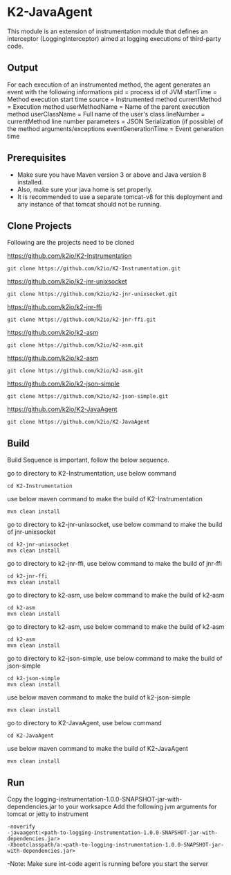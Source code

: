 # K2-JavaAgent

This module is an extension of instrumentation module that defines an interceptor (LoggingInterceptor) aimed at logging executions of third-party code.

## Output
For each execution of an instrumented method, the agent generates an event with the following informations
pid = process id of JVM
startTime = Method execution start time
source = Instrumented method
currentMethod = Execution method
userMethodName = Name of the parent execution method 
userClassName = Full name of the user's class 
lineNumber = currentMethod line number
parameters = JSON Serialization (if possible) of the method arguments/exceptions
eventGenerationTime = Event generation time


## Prerequisites
- Make sure you have Maven version 3 or above and Java version 8 installed.
- Also, make sure your java home is set properly.  
- It is recommended to use a separate tomcat-v8 for this deployment and any instance of that tomcat should not be running.

## Clone Projects 

Following are the projects need to be cloned

https://github.com/k2io/K2-Instrumentation
```
git clone https://github.com/k2io/K2-Instrumentation.git
```

https://github.com/k2io/k2-jnr-unixsocket
```
git clone https://github.com/k2io/k2-jnr-unixsocket.git
```

https://github.com/k2io/k2-jnr-ffi
```
git clone https://github.com/k2io/k2-jnr-ffi.git
```

https://github.com/k2io/k2-asm
```
git clone https://github.com/k2io/k2-asm.git
```

https://github.com/k2io/k2-asm
```
git clone https://github.com/k2io/k2-asm.git
```

https://github.com/k2io/k2-json-simple
```
git clone https://github.com/k2io/k2-json-simple.git
```

https://github.com/k2io/K2-JavaAgent
```
git clone https://github.com/k2io/K2-JavaAgent
```

## Build
Build Sequence is important, follow the below sequence.

go to directory to K2-Instrumentation, use below command
```
cd K2-Instrumentation
```

use below maven command to make the build of K2-Instrumentation
```
mvn clean install
```

go to directory to k2-jnr-unixsocket, use below command to make the build of jnr-unixsocket
```
cd k2-jnr-unixsocket
mvn clean install
```

go to directory to k2-jnr-ffi, use below command to make the build of jnr-ffi
```
cd k2-jnr-ffi
mvn clean install
```

go to directory to k2-asm, use below command to make the build of k2-asm
```
cd k2-asm
mvn clean install
```

go to directory to k2-asm, use below command to make the build of k2-asm
```
cd k2-asm
mvn clean install
```

go to directory to k2-json-simple, use below command to make the build of json-simple
```
cd k2-json-simple
mvn clean install
```

use below maven command to make the build of k2-json-simple
```
mvn clean install
```

go to directory to K2-JavaAgent, use below command
```
cd K2-JavaAgent
```

use below maven command to make the build of K2-JavaAgent
```
mvn clean install
```

## Run
Copy the logging-instrumentation-1.0.0-SNAPSHOT-jar-with-dependencies.jar to your worksapce 
Add the following jvm arguments for tomcat or jetty to instrument
```
-noverify
-javaagent:<path-to-logging-instrumentation-1.0.0-SNAPSHOT-jar-with-dependencies.jar>
-Xbootclasspath/a:<path-to-logging-instrumentation-1.0.0-SNAPSHOT-jar-with-dependencies.jar>
```

-Note: Make sure int-code agent is running before you start the server

